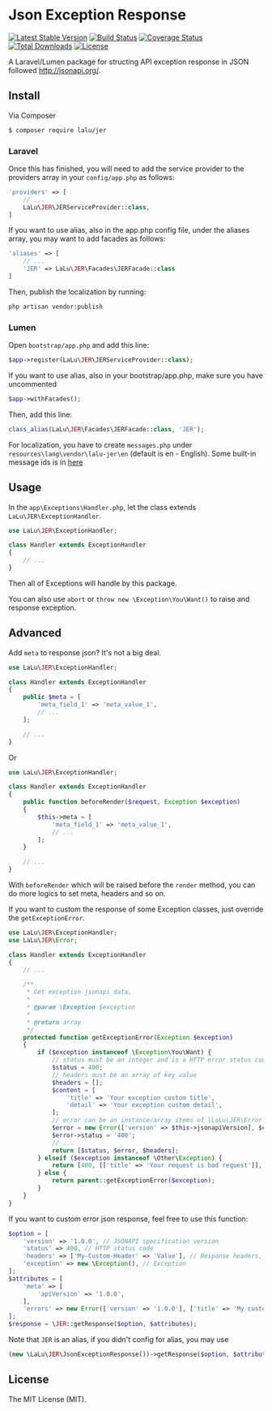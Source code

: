 # Json Exception Response

[![Latest Stable Version](https://img.shields.io/packagist/v/lalu/jer.svg)](https://packagist.org/packages/lalu/jer) [![Build Status](https://travis-ci.org/thanh-taro/lalu-jer.svg?branch=master)](https://travis-ci.org/thanh-taro/lalu-jer) [![Coverage Status](https://coveralls.io/repos/github/thanh-taro/lalu-jer/badge.svg?brand=master)](https://coveralls.io/github/thanh-taro/lalu-jer?brand=master) [![Total Downloads](https://poser.pugx.org/lalu/jer/downloads)](https://packagist.org/packages/lalu/jer) [![License](https://poser.pugx.org/lalu/jer/license)](https://packagist.org/packages/lalu/jer)

A Laravel/Lumen package for structing API exception response in JSON followed <http://jsonapi.org/>.

## Install

Via Composer

```bash
$ composer require lalu/jer
```

### Laravel

Once this has finished, you will need to add the service provider to the providers array in your `config/app.php` as follows:

```php
'providers' => [
    // ...
    LaLu\JER\JERServiceProvider::class,
]
```

If you want to use alias, also in the app.php config file, under the aliases array, you may want to add facades as follows:

```php
'aliases' => [
    // ...
    'JER' => LaLu\JER\Facades\JERFacade::class
]
```

Then, publish the localization by running:

```bash
php artisan vendor:publish
```

### Lumen

Open `bootstrap/app.php` and add this line:

```php
$app->register(LaLu\JER\JERServiceProvider::class);
```

If you want to use alias, also in your bootstrap/app.php, make sure you have uncommented

```php
$app->withFacades();
```

Then, add this line:

```php
class_alias(LaLu\JER\Facades\JERFacade::class, 'JER');
```

For localization, you have to create `messages.php` under `resources\lang\vendor\lalu-jer\en` (default is en - English). Some built-in message ids is in [here](https://github.com/thanh-taro/lalu-jer/blob/master/src/resources/lang/en/messages.php)


## Usage

In the `app\Exceptions\Handler.php`, let the class extends `LaLu\JER\ExceptionHandler`.

```php
use LaLu\JER\ExceptionHandler;

class Handler extends ExceptionHandler
{
    // ...
}
```

Then all of Exceptions will handle by this package.

You can also use `abort` or `throw new \Exception\You\Want()` to raise and response exception.

## Advanced

Add `meta` to response json? It's not a big deal.

```php
use LaLu\JER\ExceptionHandler;

class Handler extends ExceptionHandler
{
    public $meta = [
        'meta_field_1' => 'meta_value_1',
        // ...
    ];

    // ...
}
```


Or


```php
use LaLu\JER\ExceptionHandler;

class Handler extends ExceptionHandler
{
    public function beforeRender($request, Exception $exception)
    {
        $this->meta = [
            'meta_field_1' => 'meta_value_1',
            // ...
        ];
    }

    // ...
}
```

With `beforeRender` which will be raised before the `render` method, you can do more logics to set meta, headers and so on.


If you want to custom the response of some Exception classes, just override the `getExceptionError`.

```php
use LaLu\JER\ExceptionHandler;
use LaLu\JER\Error;

class Handler extends ExceptionHandler
{
    // ...

    /**
     * Get exception jsonapi data.
     *
     * @param \Exception $exception
     *
     * @return array
     */
    protected function getExceptionError(Exception $exception)
    {
        if ($exception instanceof \Exception\You\Want) {
            // status must be an integer and is a HTTP error status code
            $status = 400;
            // headers must be an array of key value
            $headers = [];
            $content = [
                'title' => 'Your exception custom title',
                'detail' => 'Your exception custom detail',
            ];
            // error can be an instance/array items of \LaLu\JER\Error or array of error array
            $error = new Error(['version' => $this->jsonapiVersion], $content);
            $error->status = '400';
            // ...
            return [$status, $error, $headers];
        } elseif ($exception instanceof \Other\Exception) {
            return [400, [['title' => 'Your request is bad request']], []];
        } else {
            return parent::getExceptionError($exception);
        }
    }
}
```

If you want to custom error json response, feel free to use this function:

```php
$option = [
    'version' => '1.0.0', // JSONAPI specification version
    'status' => 400, // HTTP status code
    'headers' => ['My-Custom-Header' => 'Value'], // Response headers,
    'exception' => new \Exception(), // Exception
];
$attributes = [
    'meta' => [
        'apiVersion' => '1.0.0',
    ],
    'errors' => new Error(['version' => '1.0.0'], ['title' => 'My custom error', 'detail' => 'This is an error response']), // Error content
];
$response = \JER::getResponse($option, $attributes);
```

Note that `JER` is an alias, if you didn't config for alias, you may use

```php
(new \LaLu\JER\JsonExceptionResponse())->getResponse($option, $attributes);
```


## License

The MIT License (MIT).
